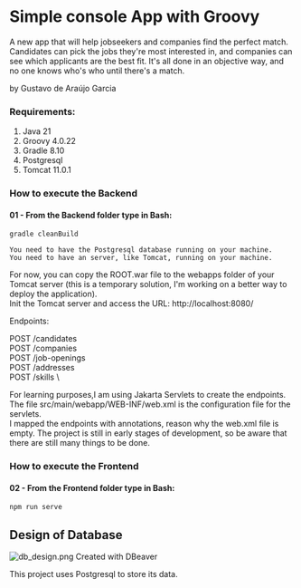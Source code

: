 # Simple console App with Groovy

A new app that will help jobseekers and companies find the perfect match. Candidates can pick the jobs they're most interested in, and companies can see which applicants are the best fit. It's all done in an objective way, and no one knows who's who until there's a match.

by Gustavo de Araújo Garcia

### Requirements:
1. Java 21
2. Groovy 4.0.22
3. Gradle 8.10
4. Postgresql
5. Tomcat 11.0.1

### How to execute the Backend

#### 01 - From the Backend folder type in Bash:

```gradle cleanBuild```

    You need to have the Postgresql database running on your machine.
    You need to have an server, like Tomcat, running on your machine.

For now, you can copy the ROOT.war file to the webapps folder of your Tomcat server (this is a temporary solution, I'm
working on a better way to deploy the application). \
Init the Tomcat server and access the URL: http://localhost:8080/

Endpoints:

POST /candidates \
POST /companies \
POST /job-openings \
POST /addresses \
POST /skills \

For learning purposes,I am using Jakarta Servlets to create the endpoints. \
The file src/main/webapp/WEB-INF/web.xml is the configuration file for the servlets. \
I mapped the endpoints with annotations, reason why the web.xml file is empty.
The project is still in early stages of development, so be aware that there are still many things to be done.

### How to execute the Frontend
#### 02 - From the Frontend folder type in Bash:
```npm run serve```

## Design of Database

![db_design.png](src/main/resources/db_design.png)
Created with DBeaver

This project uses Postgresql to store its data.